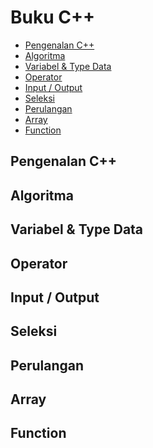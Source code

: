 # Buku C++ 

<!-- vim-markdown-toc GFM -->

* [Pengenalan C++](#pengenalan-c)
* [Algoritma](#algoritma)
* [Variabel & Type Data](#variabel--type-data)
* [Operator](#operator)
* [Input / Output](#input--output)
* [Seleksi](#seleksi)
* [Perulangan](#perulangan)
* [Array](#array)
* [Function](#function)

<!-- vim-markdown-toc -->

## Pengenalan C++ 
<!-- tolong diisi -->
## Algoritma
<!-- tolong diisi -->
## Variabel & Type Data
<!-- tolong diisi -->
## Operator
<!-- tolong diisi -->
## Input / Output
<!-- tolong diisi -->
## Seleksi
<!-- tolong diisi -->
## Perulangan
<!-- Perulangan terdiri dari IF ELSE dan SWITCH CASE-->
## Array
<!-- tolong diisi -->
## Function
<!-- tolong diisi -->
